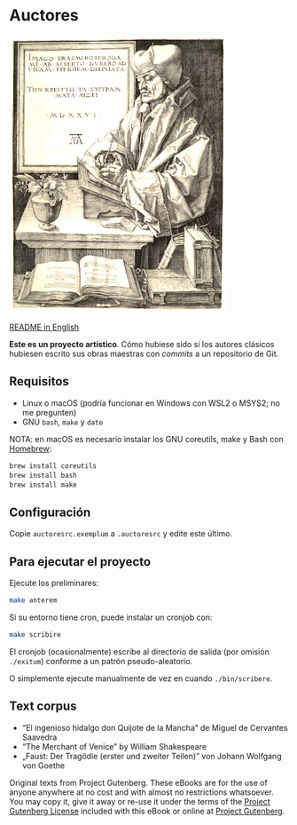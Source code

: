 Auctores
========

![Erasmo de Rotterdam de Alberto Durero](picturae/erasmus.jpg) 

[README in English](../../)

**Este es un proyecto artístico**. Cómo hubiese sido si los autores clásicos hubiesen escrito sus obras maestras con *commits* a un repositorio de Git.

Requisitos
----------

- Linux o macOS (podría funcionar en Windows con WSL2 o MSYS2; no me pregunten)
- GNU `bash`, `make` y `date`

NOTA: en macOS es necesario instalar los GNU coreutils, make y Bash con [Homebrew](https://brew.sh):

```sh
brew install coreutils
brew install bash
brew install make
```

Configuración
-------------

Copie `auctoresrc.exemplum` a `.auctoresrc` y edite este último.

Para ejecutar el proyecto
-------------------------

Ejecute los preliminares:

```sh
make anterem
```

Si su entorno tiene cron, puede instalar un cronjob con:

```sh
make scribire
```

El cronjob (ocasionalmente) escribe al directorio de salida (por omisión `./exitum`) conforme a un patrón pseudo-aleatorio.

O simplemente ejecute manualmente de vez en cuando `./bin/scribere`.

Text corpus
-----------

- “El ingenioso hidalgo don Quijote de la Mancha” de Miguel de Cervantes Saavedra
- “The Merchant of Venice”  by William Shakespeare
- „Faust: Der Tragödie (erster und zweiter Teilen)” von Johann Wolfgang von Goethe

Original texts from Project Gutenberg. These eBooks are for the use of anyone anywhere at no cost and with almost no restrictions whatsoever.  You may copy it, give it away or re-use it under the terms of the [Project Gutenberg License](corpus/LICENSE) included with this eBook or online at [Project Gutenberg](https://www.gutenberg.net]).
